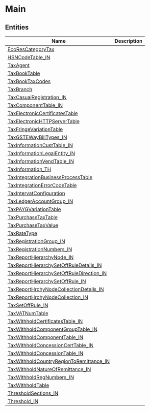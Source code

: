 
# Main


## Entities

|Name|Description|
|---|---|
|[EcoResCategoryTax](EcoResCategoryTax.cdm.json)||
|[HSNCodeTable_IN](HSNCodeTable_IN.cdm.json)||
|[TaxAgent](TaxAgent.cdm.json)||
|[TaxBookTable](TaxBookTable.cdm.json)||
|[TaxBookTaxCodes](TaxBookTaxCodes.cdm.json)||
|[TaxBranch](TaxBranch.cdm.json)||
|[TaxCasualRegistration_IN](TaxCasualRegistration_IN.cdm.json)||
|[TaxComponentTable_IN](TaxComponentTable_IN.cdm.json)||
|[TaxElectronicCertificatesTable](TaxElectronicCertificatesTable.cdm.json)||
|[TaxElectronicHTTPServerTable](TaxElectronicHTTPServerTable.cdm.json)||
|[TaxFringeVariationTable](TaxFringeVariationTable.cdm.json)||
|[TaxGSTEWayBillTypes_IN](TaxGSTEWayBillTypes_IN.cdm.json)||
|[TaxInformationCustTable_IN](TaxInformationCustTable_IN.cdm.json)||
|[TaxInformationLegalEntity_IN](TaxInformationLegalEntity_IN.cdm.json)||
|[TaxInformationVendTable_IN](TaxInformationVendTable_IN.cdm.json)||
|[TaxInformation_TH](TaxInformation_TH.cdm.json)||
|[TaxIntegrationBusinessProcessTable](TaxIntegrationBusinessProcessTable.cdm.json)||
|[TaxIntegrationErrorCodeTable](TaxIntegrationErrorCodeTable.cdm.json)||
|[TaxIntervatConfiguration](TaxIntervatConfiguration.cdm.json)||
|[TaxLedgerAccountGroup_IN](TaxLedgerAccountGroup_IN.cdm.json)||
|[TaxPAYGVariationTable](TaxPAYGVariationTable.cdm.json)||
|[TaxPurchaseTaxTable](TaxPurchaseTaxTable.cdm.json)||
|[TaxPurchaseTaxValue](TaxPurchaseTaxValue.cdm.json)||
|[TaxRateType](TaxRateType.cdm.json)||
|[TaxRegistrationGroup_IN](TaxRegistrationGroup_IN.cdm.json)||
|[TaxRegistrationNumbers_IN](TaxRegistrationNumbers_IN.cdm.json)||
|[TaxReportHierarchyNode_IN](TaxReportHierarchyNode_IN.cdm.json)||
|[TaxReportHierarchySetOffRuleDetails_IN](TaxReportHierarchySetOffRuleDetails_IN.cdm.json)||
|[TaxReportHierarchySetOffRuleDirection_IN](TaxReportHierarchySetOffRuleDirection_IN.cdm.json)||
|[TaxReportHierarchySetOffRule_IN](TaxReportHierarchySetOffRule_IN.cdm.json)||
|[TaxReportHrchyNodeCollectionDetails_IN](TaxReportHrchyNodeCollectionDetails_IN.cdm.json)||
|[TaxReportHrchyNodeCollection_IN](TaxReportHrchyNodeCollection_IN.cdm.json)||
|[TaxSetOffRule_IN](TaxSetOffRule_IN.cdm.json)||
|[TaxVATNumTable](TaxVATNumTable.cdm.json)||
|[TaxWithholdCertificatesTable_IN](TaxWithholdCertificatesTable_IN.cdm.json)||
|[TaxWithholdComponentGroupTable_IN](TaxWithholdComponentGroupTable_IN.cdm.json)||
|[TaxWithholdComponentTable_IN](TaxWithholdComponentTable_IN.cdm.json)||
|[TaxWithholdConcessionCertTable_IN](TaxWithholdConcessionCertTable_IN.cdm.json)||
|[TaxWithholdConcessionTable_IN](TaxWithholdConcessionTable_IN.cdm.json)||
|[TaxWithholdCountryRegionToRemittance_IN](TaxWithholdCountryRegionToRemittance_IN.cdm.json)||
|[TaxWithholdNatureOfRemittance_IN](TaxWithholdNatureOfRemittance_IN.cdm.json)||
|[TaxWithholdRegNumbers_IN](TaxWithholdRegNumbers_IN.cdm.json)||
|[TaxWithholdTable](TaxWithholdTable.cdm.json)||
|[ThresholdSections_IN](ThresholdSections_IN.cdm.json)||
|[Threshold_IN](Threshold_IN.cdm.json)||
